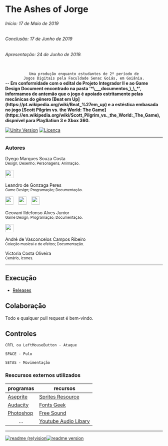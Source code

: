 # The Ashes of Jorge
###### Início: 17 de Maio de 2019
###### Conclusão: 17 de Junho de 2019
###### Apresentação: 24 de Junho de 2019.
<center>
<code>
Uma produção enquanto estudantes de 2º período de
Jogos Digitais pela Faculdade Senac Goiás, em Goiânia.
</code>
</center>
--
<b>Em conformidade com o edital de Projeto Integrador II e ao Game Design Document encontrado na pasta '*\___documentos_\_\_*', informamos de antemão que o jogo é apoiado estritamente pelas mecânicas do gênero [Beat em Up](https://pt.wikipedia.org/wiki/Beat_%27em_up) e a estéstica embasada no jogo [Scott Pilgrim vs. the World: The Game](https://en.wikipedia.org/wiki/Scott_Pilgrim_vs._the_World:_The_Game), dispnível para PlaySation 3 e Xbox 360.</b>

[![Unity Version](https://img.shields.io/badge/Unity-2019.1-green.svg?logo=unity&style=flat-square&colorA=000000)](https://store.unity.com/download?ref=personal) [![Licença](https://img.shields.io/badge/Licença-MIT-blue.svg?style=flat-square)](https://github.com/zschzen/The-ashes-of-Jorge/blob/master/LICENSE)
___

### Autores

Dyego Marques Souza Costa<br/>
<sup>Design; Desenho; Personagens; Animação.</sup>

[<img height="26" width="26" src="https://unpkg.com/simple-icons@1.9.28/icons/instagram.svg"/>](https://www.instagram.com/dydi.arts/)

Leandro de Gonzaga Peres<br/>
<sup>Game Design; Programação; Documentação.</sup>

[<img height="26" width="26" src="https://unpkg.com/simple-icons@1.9.28/icons/instagram.svg"/>](https://www.instagram.com/zschzen)
&nbsp;&nbsp;&nbsp;[<img height="26" width="26" src="https://unpkg.com/simple-icons@1.9.28/icons/wire.svg"/>](@zschzen)
&nbsp;&nbsp;&nbsp;[<img height="26" width="26" src="https://unpkg.com/simple-icons@1.9.28/icons/github.svg"/>](https://github.com/SOHNE/)

Geovani Ildefonso Alves Junior<br/>
<sup>Game Design; Programação; Documentação.</sup>

[<img height="26" width="26" src="https://unpkg.com/simple-icons@1.9.28/icons/instagram.svg" />](https://www.instagram.com/geov4ni/)

André de Vasconcelos Campos Ribeiro<br/>
<sup>Coleção musical e de efeitos; Documentação.</sup>

Victoria Costa Oliveira<br/>
<sup>Cenário, Ícones.</sup>
<hr>
 
## Execução
- [Releases](https://github.com/zschzen/The-ashes-of-Jorge/releases)

## Colaboração
Todo e qualquer pull request é bem-vindo.

## Controles
```
CRTL ou LeftMouseButton - Ataque

SPACE - Pulo

SETAS - Movimentação
```

### Rescursos externos utilizados
| programas | recursos 	|
|---------------------------------------------------------------|----------------------------------------------------------------------------------------------
| [Aseprite](https://www.aseprite.org) 	| [Sprites Resource](https://www.spriters-resource.com/xbox_360/scottpilgrimvstheworldthegame)
| [Audacity](https://www.audacityteam.org) 	| [Fonts Geek](http://fontsgeek.com)
| [Photoshop](https://www.adobe.com/br/products/photoshop.html) 	| [Free Sound](http://freesound.org)                   
| <center>...</center> 	| [Youtube Audio Libary](https://www.youtube.com/audiolibrary/music)
___

[![readme (re)vision](https://img.shields.io/badge/%2F~.-lightgrey.svg?style=flat-square&colorA=808080&colorB=808080)![readme version](https://img.shields.io/badge/17%2F06%2F19--lightgrey.svg?style=flat-square&colorA=000000&colorB=ffffff)](https://works.sohne.com.br)

